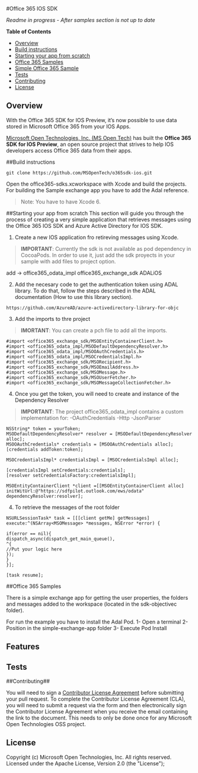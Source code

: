 #Office 365 IOS SDK

*Readme in progress - After samples section is not up to date*

**Table of Contents**

- [Overview](#overview)
- [Build instructions](#build-instructions)
- [Starting your app from scratch](#starting-your-app-from-scratch)
- [Office 365 Samples](#office-365-samples)
- [Simple Office 365 Sample](#simple-office-365-sample)
- [Tests](#tests)
- [Contributing](#contributing)
- [License](#license)

## Overview ##

With the Office 365 SDK for IOS Preview, it’s now possible to use data stored in Microsoft Office 365 from your IOS Apps. 

[Microsoft Open Technologies, Inc. (MS Open Tech)](http://msopentech.com) has built the **Office 365 SDK for IOS Preview**, an open source project that strives to help IOS developers access Office 365 data from their apps.

##Build instructions

```
git clone https://github.com/MSOpenTech/o365sdk-ios.git
```

Open the office365-sdks.xcworkspace with Xcode and build the projects. For building the Sample exchange app you have to add the Adal reference.

> Note: You have to have Xcode 6.

##Starting your app from scratch
This section will guide you through the process of creating a very simple application that retrieves messages using the Office 365 IOS SDK and Azure Active Directory for IOS SDK.

1. Create a new IOS application fro retireving messages using Xcode.

> **IMPORTANT**: Currently the sdk is not available as pod dependency in CocoaPods. In order to use it, just add the sdk proyects in your sample with add files to project option.

add -> office365_odata_impl
office365_exchange_sdk
ADALiOS

2. Add the necesary code to get the authentication token using ADAL library. To do that, follow the steps described in the ADAL documentation (How to use this library section).

```
https://github.com/AzureAD/azure-activedirectory-library-for-objc
```

3. Add the imports to thre project

> **IMORTANT**: You can create a pch file to add all the imports.

```
#import <office365_exchange_sdk/MSOEntityContainerClient.h>
#import <office365_odata_impl/MSODefaultDependencyResolver.h>
#import <office365_odata_impl/MSOOAuthCredentials.h>
#import <office365_odata_impl/MSOCredentialsImpl.h>
#import <office365_exchange_sdk/MSORecipient.h>
#import <office365_exchange_sdk/MSOEmailAddress.h>
#import <office365_exchange_sdk/MSOMessage.h>
#import <office365_exchange_sdk/MSOUserFetcher.h>
#import <office365_exchange_sdk/MSOMessageCollectionFetcher.h>
````

4. Once you get the token, you will need to create and instance of the Dependency Resolver 

> **IMPORTANT**: The project office365_odata_impl contains a custom implementation for:
-OAuthCredentials
-Http
-JsonParser

```
NSString* token = yourToken;
MSODefaultDependencyResolver* resolver = [MSODefaultDependencyResolver alloc];
MSOOAuthCredentials* credentials = [MSOOAuthCredentials alloc];
[credentials addToken:token];

MSOCredentialsImpl* credentialsImpl = [MSOCredentialsImpl alloc];

[credentialsImpl setCredentials:credentials];
[resolver setCredentialsFactory:credentialsImpl];

MSOEntityContainerClient *client =[[MSOEntityContainerClient alloc] initWitUrl:@"https://sdfpilot.outlook.com/ews/odata"       dependencyResolver:resolver];
````

4. To retrieve the messages of the root folder

```
NSURLSessionTask* task = [[[client getMe] getMessages] execute:^(NSArray<MSOMessage> *messages, NSError *error) {

if(error == nil){
dispatch_async(dispatch_get_main_queue(),
^{
//Put your logic here
});
}
}];

[task resume];
```

##Office 365 Samples

There is a simple exchange app for getting the user properties, the folders and messages added to the workspace (located in the sdk-objectivec folder).

For run the example you have to install the Adal Pod.
1- Open a terminal
2- Position in the simple-exchange-app folder
3- Execute Pod Install

## Features ##

## Tests ##

##Contributing##

You will need to sign a [Contributor License Agreement](https://cla.msopentech.com/) before submitting your pull request. To complete the Contributor License Agreement (CLA), you will need to submit a request via the form and then electronically sign the Contributor License Agreement when you receive the email containing the link to the document. This needs to only be done once for any Microsoft Open Technologies OSS project.

## License ##
Copyright (c) Microsoft Open Technologies, Inc. All rights reserved. Licensed under the Apache License, Version 2.0 (the "License");
